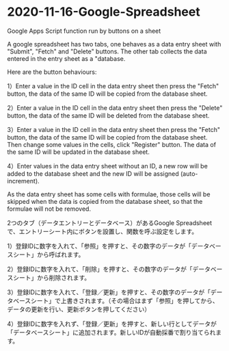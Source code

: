 # 2020-11-16-Google-Spreadsheet
Google Apps Script function run by buttons on a sheet

A google spreadsheet has two tabs, one behaves as a data entry sheet with "Submit", "Fetch" and "Delete" buttons. The other tab collects the data entered in the entry sheet as a "database.

Here are the button behaviours:

1）Enter a value in the ID cell in the data entry sheet then press the "Fetch" button, the data of the same ID will be copied from the database sheet.

2）Enter a value in the ID cell in the data entry sheet then press the "Delete" button, the data of the same ID will be deleted from the database sheet.

3）Enter a value in the ID cell in the data entry sheet then press the "Fetch" button, the data of the same ID will be copied from the database sheet. Then change some values in the cells, click "Register" button. The data of the same ID will be updated in the database sheet.

4）Enter values in the data entry sheet without an ID, a new row will be added to the database sheet and the new ID will be assigned (auto-increment).

As the data entry sheet has some cells with formulae, those cells will be skipped when the data is copied from the database sheet, so that the formulae will not be removed.


2つのタブ（データエントリーとデータベース）があるGoogle Spreadsheetで、エントリーシート内にボタンを設置し、関数を呼ぶ設定をします。

1）登録IDに数字を入れて、「参照」を押すと、その数字のデータが「データベースシート」から呼ばれます。

2）登録IDに数字を入れて、「削除」を押すと、その数字のデータが「データベースシート」から削除されます。

3）登録IDに数字を入れて、「登録／更新」を押すと、その数字のデータが「データベースシート」で上書きされます。（その場合はまず「参照」を押してから、データの更新を行い、更新ボタンを押してください）

4）登録IDに数字を入れず、「登録／更新」を押すと、新しい行としてデータが「データベースシート」に追加されます。新しいIDが自動採番で割り当てられます。
